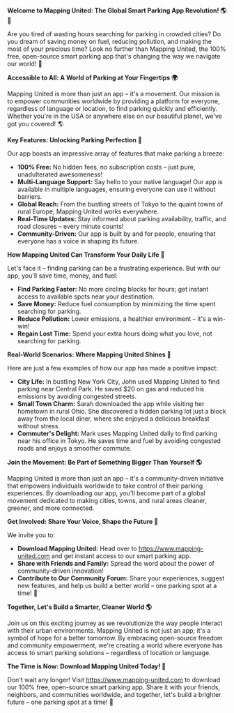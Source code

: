 **Welcome to Mapping United: The Global Smart Parking App Revolution! 🌎🚗**

Are you tired of wasting hours searching for parking in crowded cities? Do you dream of saving money on fuel, reducing pollution, and making the most of your precious time? Look no further than Mapping United, the 100% free, open-source smart parking app that's changing the way we navigate our world! 🌟

**Accessible to All: A World of Parking at Your Fingertips 🌍**

Mapping United is more than just an app – it's a movement. Our mission is to empower communities worldwide by providing a platform for everyone, regardless of language or location, to find parking quickly and efficiently. Whether you're in the USA or anywhere else on our beautiful planet, we've got you covered! 🌎

**Key Features: Unlocking Parking Perfection 🚀**

Our app boasts an impressive array of features that make parking a breeze:

* **100% Free:** No hidden fees, no subscription costs – just pure, unadulterated awesomeness!
* **Multi-Language Support:** Say hello to your native language! Our app is available in multiple languages, ensuring everyone can use it without barriers.
* **Global Reach:** From the bustling streets of Tokyo to the quaint towns of rural Europe, Mapping United works everywhere.
* **Real-Time Updates:** Stay informed about parking availability, traffic, and road closures – every minute counts!
* **Community-Driven:** Our app is built by and for people, ensuring that everyone has a voice in shaping its future.

**How Mapping United Can Transform Your Daily Life 🌈**

Let's face it – finding parking can be a frustrating experience. But with our app, you'll save time, money, and fuel:

* **Find Parking Faster:** No more circling blocks for hours; get instant access to available spots near your destination.
* **Save Money:** Reduce fuel consumption by minimizing the time spent searching for parking.
* **Reduce Pollution:** Lower emissions, a healthier environment – it's a win-win!
* **Regain Lost Time:** Spend your extra hours doing what you love, not searching for parking.

**Real-World Scenarios: Where Mapping United Shines 🌟**

Here are just a few examples of how our app has made a positive impact:

* **City Life:** In bustling New York City, John used Mapping United to find parking near Central Park. He saved $20 on gas and reduced his emissions by avoiding congested streets.
* **Small Town Charm:** Sarah downloaded the app while visiting her hometown in rural Ohio. She discovered a hidden parking lot just a block away from the local diner, where she enjoyed a delicious breakfast without stress.
* **Commuter's Delight:** Mark uses Mapping United daily to find parking near his office in Tokyo. He saves time and fuel by avoiding congested roads and enjoys a smoother commute.

**Join the Movement: Be Part of Something Bigger Than Yourself 🌎**

Mapping United is more than just an app – it's a community-driven initiative that empowers individuals worldwide to take control of their parking experiences. By downloading our app, you'll become part of a global movement dedicated to making cities, towns, and rural areas cleaner, greener, and more connected.

**Get Involved: Share Your Voice, Shape the Future 📢**

We invite you to:

* **Download Mapping United:** Head over to https://www.mapping-united.com and get instant access to our smart parking app.
* **Share with Friends and Family:** Spread the word about the power of community-driven innovation!
* **Contribute to Our Community Forum:** Share your experiences, suggest new features, and help us build a better world – one parking spot at a time! 🤝

**Together, Let's Build a Smarter, Cleaner World 🌎**

Join us on this exciting journey as we revolutionize the way people interact with their urban environments. Mapping United is not just an app; it's a symbol of hope for a better tomorrow. By embracing open-source freedom and community empowerment, we're creating a world where everyone has access to smart parking solutions – regardless of location or language.

**The Time is Now: Download Mapping United Today! 🚀**

Don't wait any longer! Visit https://www.mapping-united.com to download our 100% free, open-source smart parking app. Share it with your friends, neighbors, and communities worldwide, and together, let's build a brighter future – one parking spot at a time! 💪
